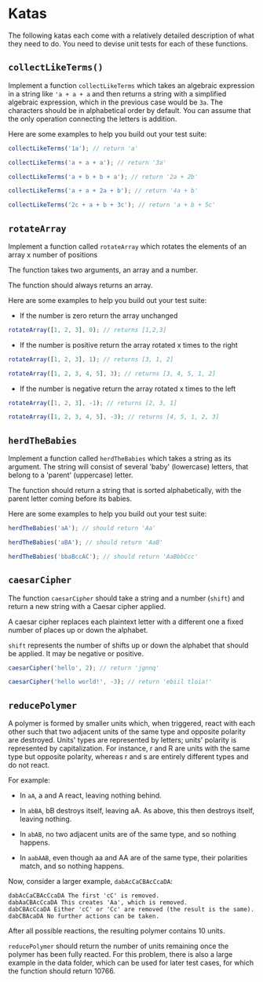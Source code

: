 # Katas

The following katas each come with a relatively detailed description of what they need to do. You need to devise unit tests for each of these functions.

## `collectLikeTerms()`

Implement a function `collectLikeTerms` which takes an algebraic expression in a string like `'a + a + a` and then returns a string with a simplified algebraic expression, which in the previous case would be `3a`. The characters should be in alphabetical order by default. You can assume that the only operation connecting the letters is addition.

Here are some examples to help you build out your test suite:

```js
collectLikeTerms('1a'); // return 'a'
```

```js
collectLikeTerms('a + a + a'); // return '3a'
```

```js
collectLikeTerms('a + b + b + a'); // return '2a + 2b'
```

```js
collectLikeTerms('a + a + 2a + b'); // return '4a + b'
```

```js
collectLikeTerms('2c + a + b + 3c'); // return 'a + b + 5c'
```

## `rotateArray`

Implement a function called `rotateArray` which rotates the elements of an array x number of positions

The function takes two arguments, an array and a number.

The function should always returns an array.

Here are some examples to help you build out your test suite:

- If the number is zero return the array unchanged

```js
rotateArray([1, 2, 3], 0); // returns [1,2,3]
```

- If the number is positive return the array rotated x times to the right

```js
rotateArray([1, 2, 3], 1); // returns [3, 1, 2]

rotateArray([1, 2, 3, 4, 5], 3); // returns [3, 4, 5, 1, 2]
```

- If the number is negative return the array rotated x times to the left

```js
rotateArray([1, 2, 3], -1); // returns [2, 3, 1]

rotateArray([1, 2, 3, 4, 5], -3); // returns [4, 5, 1, 2, 3]
```

## `herdTheBabies`

Implement a function called `herdTheBabies` which takes a string as its argument. The string will consist of several 'baby' (lowercase) letters, that belong to a 'parent' (uppercase) letter.

The function should return a string that is sorted alphabetically, with the parent letter coming before its babies.

Here are some examples to help you build out your test suite:

```js
herdTheBabies('aA'); // should return 'Aa'
```

```js
herdTheBabies('aBA'); // should return 'AaB'
```

```js
herdTheBabies('bbaBccAC'); // should return 'AaBbbCcc'
```

## `caesarCipher`

The function `caesarCipher` should take a string and a number (`shift`) and return a new string with a Caesar cipher applied.

A caesar cipher replaces each plaintext letter with a different one a fixed number of places up or down the alphabet.

`shift` represents the number of shifts up or down the alphabet that should be applied. It may be negative or positive.

```js
caesarCipher('hello', 2); // return 'jgnnq'

caesarCipher('hello world!', -3); // return 'ebiil tloia!'
```

## `reducePolymer`

A polymer is formed by smaller units which, when triggered, react with each other such that two adjacent units of the same type and opposite polarity are destroyed. Units' types are represented by letters; units' polarity is represented by capitalization. For instance, r and R are units with the same type but opposite polarity, whereas r and s are entirely different types and do not react.

For example:

- In `aA`, a and A react, leaving nothing behind.

- In `abBA`, bB destroys itself, leaving aA. As above, this then destroys itself, leaving nothing.

- In `abAB`, no two adjacent units are of the same type, and so nothing happens.

- In `aabAAB`, even though aa and AA are of the same type, their polarities match, and so nothing happens.

Now, consider a larger example, `dabAcCaCBAcCcaDA`:

```raw
dabAcCaCBAcCcaDA The first 'cC' is removed.
dabAaCBAcCcaDA This creates 'Aa', which is removed.
dabCBAcCcaDA Either 'cC' or 'Cc' are removed (the result is the same).
dabCBAcaDA No further actions can be taken.
```

After all possible reactions, the resulting polymer contains 10 units.

`reducePolymer` should return the number of units remaining once the polymer has been fully reacted. For this problem, there is also a large example in the data folder, which can be used for later test cases, for which the function should return 10766.
